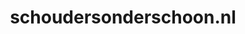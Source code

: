 ---
layout: post
title:  "schoudersonderschoon.nl"
internal_url:  "/dutchgov/schoudersonderschoon.nl.html"
subdomains_count: 2
all_subdomains_count: 2
urls_count: 2
ssl_rank: 0
http_rank: 80
url_link: /data/schoudersonderschoon.nl/urls.txt
all_subdomains_link: /data/schoudersonderschoon.nl/all_subdomains.txt
subdomains_link: /data/schoudersonderschoon.nl/subdomains.txt
categories: dutchgov
---
